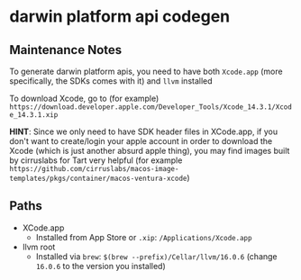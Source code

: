 # darwin platform api codegen

## Maintenance Notes

To generate darwin platform apis, you need to have both `Xcode.app` (more specifically, the SDKs comes with it) and `llvm` installed

To download Xcode, go to (for example) `https://download.developer.apple.com/Developer_Tools/Xcode_14.3.1/Xcode_14.3.1.xip`

**HINT**: Since we only need to have SDK header files in XCode.app, if you don't want to create/login your apple account in order to download the Xcode (which is just another absurd apple thing), you may find images built by cirruslabs for Tart very helpful (for example `https://github.com/cirruslabs/macos-image-templates/pkgs/container/macos-ventura-xcode`)

## Paths

- XCode.app
  - Installed from App Store or `.xip`: `/Applications/Xcode.app`
- llvm root
  - Installed via `brew`: `$(brew --prefix)/Cellar/llvm/16.0.6` (change `16.0.6` to the version you installed)
